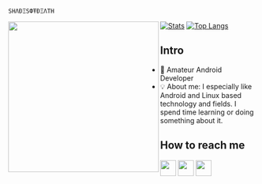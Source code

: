                                                                SHΛÐΞSФŦÐΞΛТH

<img align='left' src='https://64.media.tumblr.com/62710c9aed5c3f4b7d23700e39bf13a6/ac2a7e65e2f3ff68-50/s400x600/5cc45aa070225393dfe9efb5e648f0cb09c1ca09.gifv' width='305'>

[![Stats](https://github-readme-stats.vercel.app/api?username=berkays0733&show_icons=true&theme=radical)](https://github.com/berkays0733)
[![Top Langs](https://github-readme-stats.vercel.app/api/top-langs/?username=berkays0733&layout=compact&theme=radical)](https://github.com/berkays0733)

## Intro
- 👾 Amateur Android Developer
- 💡 About me: I especially like Android and Linux based technology and fields. I spend time learning or doing something about it.

## How to reach me
[<img src="https://www.vectorlogo.zone/logos/instagram/instagram-tile.svg" width="32">](https://www.instagram.com/berkay.ay.0)
[<img src="https://www.vectorlogo.zone/logos/telegram/telegram-tile.svg" width="32">](http://t.me/shades_of_death00)
[<img src="https://www.vectorlogo.zone/logos/youtube/youtube-tile.svg" width="32">](https://www.youtube.com/channel/UCEIA1L1nwNc6SRaf4p_sMsg)
